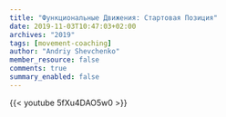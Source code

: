 ```yaml
---
title: "Функциональные Движения: Стартовая Позиция"
date: 2019-11-03T10:47:03+02:00
archives: "2019"
tags: [movement-coaching]
author: "Andriy Shevchenko"
member_resource: false
comments: true
summary_enabled: false
---
```


{{< youtube 5fXu4DAO5w0 >}}
